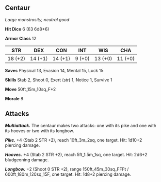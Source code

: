 ## Centaur

*Large monstrosity, neutral good*

**Hit Dice** 6 (63 6d8+6)

**Armor Class** 12

| STR     | DEX     | CON     | INT     | WIS     | CHA     |
|---------|---------|---------|---------|---------|---------|
| 18 (+2) | 14 (+1) | 14 (+1) |  9 (+0) | 13 (+0) | 11 (+0) |

**Saves** Physical 13, Evasion 14, Mental 15, Luck 15

**Skills** Stab 2, Shoot 0, Exert (str) 1, Notice 1, Survive 1

**Move** 50ft_15m_10sq_F+2

**Morale** 8

## Attacks

***Multiattack.*** The centaur makes two attacks: one with its pike and one with its hooves or two with its longbow.

***Pike.*** +4 (Stab 2 STR +2), reach 10ft_3m_2sq, one target. Hit: 1d10+2 piercing damage.

***Hooves.*** +4 (Stab 2 STR +2), reach 5ft_1.5m_1sq, one target. Hit: 2d6+2 bludgeoning damage.

***Longbow.*** +2 (Shoot 0 STR +2), range 150ft_45m_30sq_FFFt / 600ft_180m_120sq_15F, one target. Hit: 1d8+2 piercing damage.

